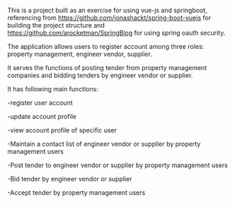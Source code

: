 This is a project built as an exercise for using vue-js and springboot, referencing from https://github.com/jonashackt/spring-boot-vuejs for building the project structure and https://github.com/arocketman/SpringBlog for using spring oauth security.

The application allows users to register account among three roles: property management, engineer vendor, supplier.

It serves the functions of posting tender from property management companies and bidding tenders by engineer vendor or supplier.

It has following main functions:

-register user account

-update account profile

-view account profile of specific user

-Maintain a contact list of engineer vendor or supplier by property management users

-Post tender to engineer vendor or supplier by property management users

-Bid tender by engineer vendor or supplier

-Accept tender by property management users